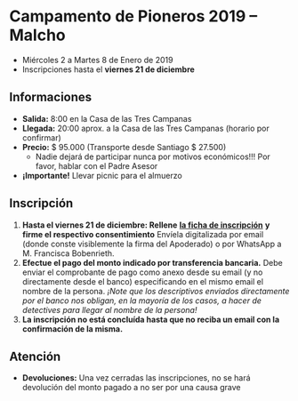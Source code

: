 # Campamento de Pioneros 2019 – Malcho

* Miércoles 2 a Martes 8 de Enero de 2019
* Inscripciones hasta el **viernes 21 de diciembre**

## Informaciones

* **Salida:** 8:00 en la Casa de las Tres Campanas
* **Llegada:** 20:00 aprox. a la Casa de las Tres Campanas (horario por confirmar)
* **Precio:** $ 95.000 (Transporte desde Santiago $ 27.500)
  * Nadie dejará de participar nunca por motivos económicos!!! Por favor, hablar con el Padre Asesor
* **¡Importante!** Llevar picnic para el almuerzo

## Inscripción

1. **Hasta el viernes 21 de diciembre: Rellene** [**la ficha de inscripción**](http://pentecostes.info/pioneros_campamento_2019.pdf) **y firme el respectivo consentimiento**  Envíela digitalizada por email \(donde conste visiblemente la firma del Apoderado\) o por WhatsApp a M. Francisca Bobenrieth.
2. **Efectue el pago del monto indicado por transferencia bancaria.** Debe enviar el comprobante de pago como anexo desde su email \(y no directamente desde el banco\) especificando en el mismo email el nombre de la persona. _¡Note que los descriptivos enviados directamente por el banco nos obligan, en la mayoría de los casos, a hacer de detectives para llegar al nombre de la persona!_
3. **La inscripción no está concluída hasta que no reciba un email con la confirmación de la misma.**

## Atención

* **Devoluciones:** Una vez cerradas las inscripciones, no se hará devolución del monto pagado a no ser por una causa grave
